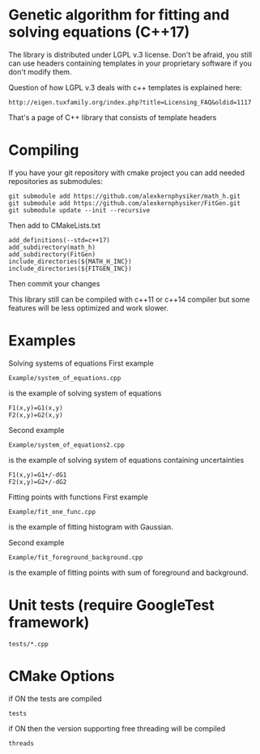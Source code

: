 Genetic algorithm for fitting and solving equations (C++17)
===========================================================

The library is distributed under LGPL v.3 license.
Don't be afraid, you still can use headers containing templates in your proprietary software if you don't modify them.

Question of how LGPL v.3 deals with c++ templates is explained here:

    http://eigen.tuxfamily.org/index.php?title=Licensing_FAQ&oldid=1117

That's a page of C++ library that consists of template headers



Compiling
=========
If you have your git repository with cmake project you can add needed repositories as submodules:

	git submodule add https://github.com/alexkernphysiker/math_h.git
	git submodule add https://github.com/alexkernphysiker/FitGen.git
	git submodule update --init --recursive

Then add to CMakeLists.txt

	add_definitions(--std=c++17)
	add_subdirectory(math_h)
	add_subdirectory(FitGen)
	include_directories(${MATH_H_INC})
	include_directories(${FITGEN_INC})

Then commit your changes

This library still can be compiled with c++11 or c++14 compiler but some features will be less optimized and work slower.



Examples
========


Solving systems of equations
First example

	Example/system_of_equations.cpp
	
is the example of solving system of equations

	F1(x,y)=G1(x,y)
	F2(x,y)=G2(x,y)

Second example

	Example/system_of_equations2.cpp
	
is the example of solving system of equations containing uncertainties

	F1(x,y)=G1+/-dG1
	F2(x,y)=G2+/-dG2
	
Fitting points with functions
First example

	Example/fit_one_func.cpp
	
is the example of fitting histogram with Gaussian.

Second example

	Example/fit_foreground_background.cpp
	
is the example of fitting points with sum of foreground and background.


Unit tests (require GoogleTest framework)
=========================================

	tests/*.cpp


CMake Options
=============

if ON the tests are compiled

	tests


if ON then the version supporting free threading will be compiled

	threads

